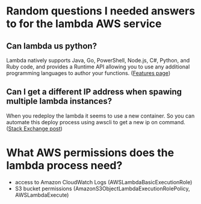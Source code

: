 # Random questions I needed answers to for the lambda AWS service

## Can lambda us python?

Lambda natively supports Java, Go, PowerShell, Node.js, C#, Python, and Ruby code, and provides a Runtime API allowing you to use any additional programming languages to author your functions. ([Features page](https://aws.amazon.com/lambda/features/))


## Can I get a different IP address when spawing multiple lambda instances?

When you redeploy the lambda it seems to use a new container. So you can automate this deploy process using awscli to get a new ip on command.
([Stack Exchange post](https://stackoverflow.com/a/65223847/16660792))


# What AWS permissions does the lambda process need?

- access to Amazon CloudWatch Logs (AWSLambdaBasicExecutionRole)
- S3 bucket permissions (AmazonS3ObjectLambdaExecutionRolePolicy, AWSLambdaExecute)

